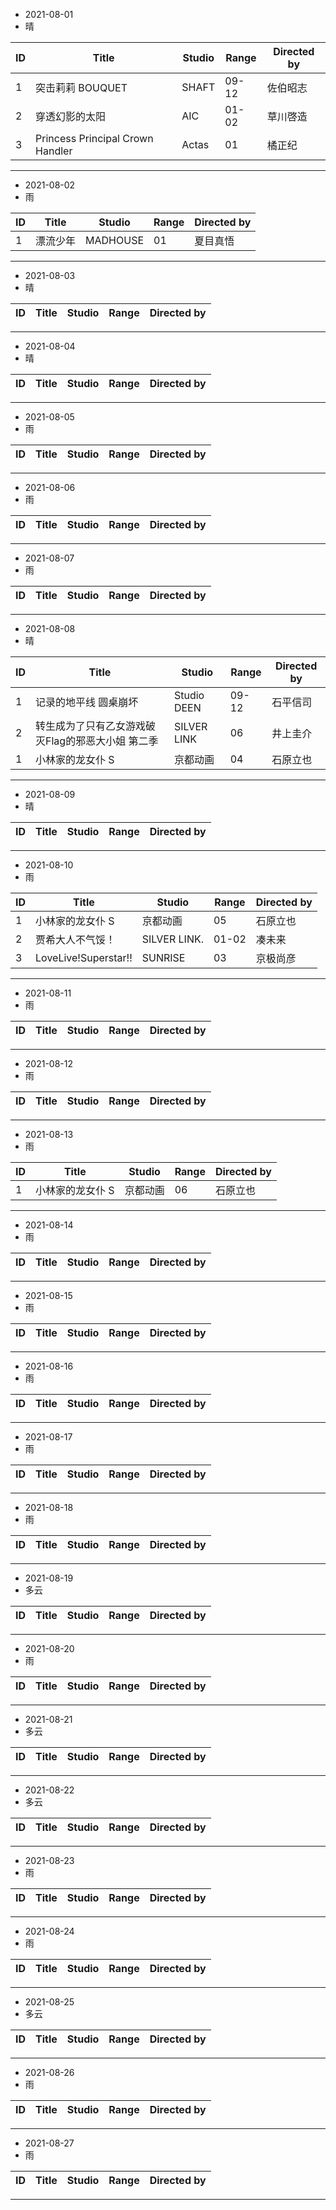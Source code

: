 - 2021-08-01
- 晴

ID|Title|Studio|Range|Directed by
---|---|---|---|---
1|突击莉莉 BOUQUET|SHAFT|09-12|佐伯昭志
2|穿透幻影的太阳|AIC|01-02|草川啓造
3|Princess Principal Crown Handler|Actas|01|橘正纪

> 
---
- 2021-08-02
- 雨

ID|Title|Studio|Range|Directed by
---|---|---|---|---
1|漂流少年|MADHOUSE|01|夏目真悟

> 
---
- 2021-08-03
- 晴

ID|Title|Studio|Range|Directed by
---|---|---|---|---

> 
---
- 2021-08-04
- 晴

ID|Title|Studio|Range|Directed by
---|---|---|---|---

> 
---
- 2021-08-05
- 雨

ID|Title|Studio|Range|Directed by
---|---|---|---|---

> 
---
- 2021-08-06
- 雨

ID|Title|Studio|Range|Directed by
---|---|---|---|---

> 
---
- 2021-08-07
- 雨

ID|Title|Studio|Range|Directed by
---|---|---|---|---

> 
---
- 2021-08-08
- 晴

ID|Title|Studio|Range|Directed by
---|---|---|---|---
1|记录的地平线 圆桌崩坏|Studio DEEN|09-12|石平信司
2|转生成为了只有乙女游戏破灭Flag的邪恶大小姐 第二季|SILVER LINK|06|井上圭介
1|小林家的龙女仆 S|京都动画|04|石原立也

> 
---
- 2021-08-09
- 晴

ID|Title|Studio|Range|Directed by
---|---|---|---|---

> 
---
- 2021-08-10
- 雨

ID|Title|Studio|Range|Directed by
---|---|---|---|---
1|小林家的龙女仆 S|京都动画|05|石原立也
2|贾希大人不气馁！|SILVER LINK.|01-02|凑未来
3|LoveLive!Superstar!!|SUNRISE|03|京极尚彦

> 
---
- 2021-08-11
- 雨

ID|Title|Studio|Range|Directed by
---|---|---|---|---

> 
---
- 2021-08-12
- 雨

ID|Title|Studio|Range|Directed by
---|---|---|---|---

> 
---
- 2021-08-13
- 雨

ID|Title|Studio|Range|Directed by
---|---|---|---|---
1|小林家的龙女仆 S|京都动画|06|石原立也

> 
---
- 2021-08-14
- 雨

ID|Title|Studio|Range|Directed by
---|---|---|---|---

> 
---
- 2021-08-15
- 雨

ID|Title|Studio|Range|Directed by
---|---|---|---|---

> 
---
- 2021-08-16
- 雨

ID|Title|Studio|Range|Directed by
---|---|---|---|---

> 
---
- 2021-08-17
- 雨

ID|Title|Studio|Range|Directed by
---|---|---|---|---

> 
---
- 2021-08-18
- 雨

ID|Title|Studio|Range|Directed by
---|---|---|---|---

> 
---
- 2021-08-19
- 多云

ID|Title|Studio|Range|Directed by
---|---|---|---|---

> 
---
- 2021-08-20
- 雨

ID|Title|Studio|Range|Directed by
---|---|---|---|---

> 
---
- 2021-08-21
- 多云

ID|Title|Studio|Range|Directed by
---|---|---|---|---

> 
---
- 2021-08-22
- 多云

ID|Title|Studio|Range|Directed by
---|---|---|---|---

> 
---
- 2021-08-23
- 雨

ID|Title|Studio|Range|Directed by
---|---|---|---|---

> 
---
- 2021-08-24
- 雨

ID|Title|Studio|Range|Directed by
---|---|---|---|---

> 
---
- 2021-08-25
- 多云

ID|Title|Studio|Range|Directed by
---|---|---|---|---

> 
---
- 2021-08-26
- 雨

ID|Title|Studio|Range|Directed by
---|---|---|---|---

> 
---
- 2021-08-27
- 雨

ID|Title|Studio|Range|Directed by
---|---|---|---|---

> 
---
